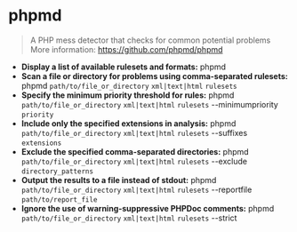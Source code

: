 # phpmd
> A PHP mess detector that checks for common potential problems
> More information: <https://github.com/phpmd/phpmd>
- **Display a list of available rulesets and formats:**
phpmd
- **Scan a file or directory for problems using comma-separated rulesets:**
phpmd `path/to/file_or_directory` `xml|text|html` `rulesets`
- **Specify the minimum priority threshold for rules:**
phpmd `path/to/file_or_directory` `xml|text|html` `rulesets` --minimumpriority `priority`
- **Include only the specified extensions in analysis:**
phpmd `path/to/file_or_directory` `xml|text|html` `rulesets` --suffixes `extensions`
- **Exclude the specified comma-separated directories:**
phpmd `path/to/file_or_directory` `xml|text|html` `rulesets` --exclude `directory_patterns`
- **Output the results to a file instead of stdout:**
phpmd `path/to/file_or_directory` `xml|text|html` `rulesets` --reportfile `path/to/report_file`
- **Ignore the use of warning-suppressive PHPDoc comments:**
phpmd `path/to/file_or_directory` `xml|text|html` `rulesets` --strict

